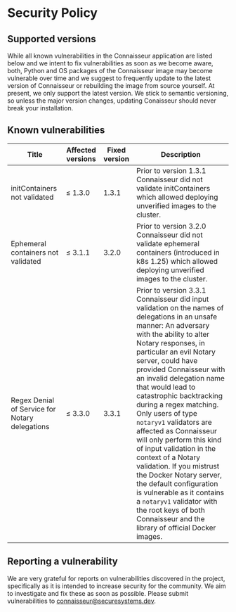 # Security Policy

## Supported versions

While all known vulnerabilities in the Connaisseur application are listed below and we intent to fix vulnerabilities as soon as we become aware, both, Python and OS packages of the Connaisseur image may become vulnerable over time and we suggest to frequently update to the latest version of Connaisseur or rebuilding the image from source yourself.
At present, we only support the latest version.
We stick to semantic versioning, so unless the major version changes, updating Conaisseur should never break your installation.

## Known vulnerabilities

| Title | Affected versions | Fixed version | Description |
| - | - | - | - |
| initContainers not validated | <span>&#8804;</span> 1.3.0 | 1.3.1 | Prior to version 1.3.1 Connaisseur did not validate initContainers which allowed deploying unverified images to the cluster. |
| Ephemeral containers not validated | <span>&#8804;</span> 3.1.1 | 3.2.0 | Prior to version 3.2.0 Connaisseur did not validate ephemeral containers (introduced in k8s 1.25) which allowed deploying unverified images to the cluster. |
| Regex Denial of Service for Notary delegations | <span>&#8804;</span> 3.3.0 | 3.3.1 | Prior to version 3.3.1 Connaisseur did input validation on the names of delegations in an unsafe manner: An adversary with the ability to alter Notary responses, in particular an evil Notary server, could have provided Connaisseur with an invalid delegation name that would lead to catastrophic backtracking during a regex matching. Only users of type `notaryv1` validators are affected as Connaisseur will only perform this kind of input validation in the context of a Notary validation. If you mistrust the Docker Notary server, the default configuration is vulnerable as it contains a `notaryv1` validator with the root keys of both Connaisseur and the library of official Docker images. |

## Reporting a vulnerability

We are very grateful for reports on vulnerabilities discovered in the project, specifically as it is intended to increase security for the community. We aim to investigate and fix these as soon as possible. Please submit vulnerabilities to [connaisseur@securesystems.dev](mailto:connaisseur@securesystems.dev).
